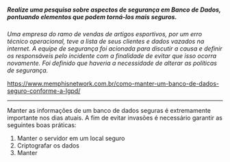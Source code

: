 ##### Realize uma pesquisa sobre aspectos de segurança em Banco de Dados, pontuando elementos que podem torná-los mais seguros. 

_Uma empresa do ramo de vendas de artigos esportivos, por um erro técnico operacional, teve a lista de seus clientes e dados vazados na internet. A equipe de segurança foi acionada para discutir a causa e definir os responsáveis pelo incidente com a finalidade de evitar que isso ocorra novamente. Foi definido que haveria a necessidade de alterar as políticas de segurança._

https://www.memphisnetwork.com.br/como-manter-um-banco-de-dados-seguro-conforme-a-lgpd/

---

Manter as informações de um banco de dados seguras é extremamente importante nos dias atuais. A fim de evitar invasões é necessário garantir as seguintes boas práticas:

1. Manter o servidor em um local seguro
1. Criptografar os dados
2. Manter  
